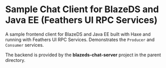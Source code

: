 # Sample Chat Client for BlazeDS and Java EE (Feathers UI RPC Services)

A sample frontend client for BlazeDS and Java EE built with Haxe and running with Feathers UI RPC Services. Demonstrates the `Producer` and `Consumer` services.

The backend is provided by the **blazeds-chat-server** project in the parent directory.
